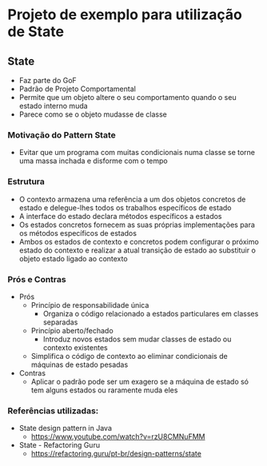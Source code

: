 # Projeto de exemplo para utilização de State

## State
- Faz parte do GoF
- Padrão de Projeto Comportamental
- Permite que um objeto altere o seu comportamento quando o seu estado interno muda
- Parece como se o objeto mudasse de classe

### Motivação do Pattern State
- Evitar que um programa com muitas condicionais numa classe se torne uma massa inchada e disforme com o tempo 

### Estrutura
- O contexto armazena uma referência a um dos objetos concretos de estado e delegue-lhes todos os trabalhos específicos de estado
- A interface do estado declara métodos específicos a estados
- Os estados concretos fornecem as suas próprias implementações para os métodos específicos de estados 
- Ambos os estados de contexto e concretos podem configurar o próximo estado do contexto e realizar a atual transição de estado ao substituir o objeto estado ligado ao contexto

### Prós e Contras
- Prós
  - Princípio de responsabilidade única
    - Organiza o código relacionado a estados particulares em classes separadas
  - Princípio aberto/fechado
    - Introduz novos estados sem mudar classes de estado ou contexto existentes
  - Simplifica o código de contexto ao eliminar condicionais de máquinas de estado pesadas
- Contras
  - Aplicar o padrão pode ser um exagero se a máquina de estado só tem alguns estados ou raramente muda eles

### Referências utilizadas:
- State design pattern in Java
  - https://www.youtube.com/watch?v=rzU8CMNuFMM
- State - Refactoring Guru
  - https://refactoring.guru/pt-br/design-patterns/state
